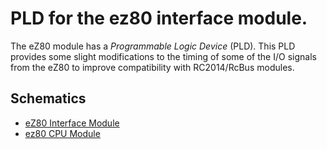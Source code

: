 # PLD for the ez80 interface module.

The eZ80 module has a *Programmable Logic Device* (PLD). This PLD provides some slight modifications to the timing of some of the I/O signals from the eZ80 to improve compatibility with RC2014/RcBus modules.

## Schematics

* [eZ80 Interface Module](../docs/assets/SCHEMATIC-EZ80-INTERFACE-2024-08-02.pdf)
* [ez80 CPU Module](../docs/assets/SCHEMATIC-EZ80-2024-08-02.pdf)
